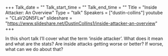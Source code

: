 +++
Talk_date = ""
Talk_start_time = ""
Talk_end_time = ""
Title = "Inside Attacker: An Overview"
Type = "talk"
Speakers = ["dustin-collins"]
youtube = "CLaV2QN5FLw"
slideshare = "https://www.slideshare.net/DustinCollins1/inside-attacker-an-overview"
+++

In this short talk I’ll cover what the term ‘inside attacker’. What does it mean and what are the stats? Are inside attacks getting worse or better? If worse, what can we do about that?
